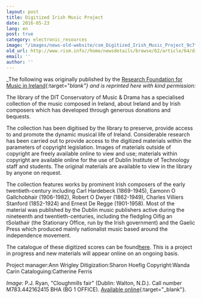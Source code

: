 ```yaml
---
layout: post
title: Digitized Irish Music Project
date: 2016-05-23
lang: en
post: true
category: electronic_resources
image: "/images/news-old-website/csm_Digitized_Irish_Music_Project_9c7f404b4a.jpg"
old_url: http://www.rism.info//home/newsdetails/browse/62/article/64/digitized-irish-music-project.html
email: ''
author: ''
---
```



_The following was originally published by the [Research Foundation for Music in Ireland](http://www.musicresearch.ie/?q=irishmusiccollection){:target="_blank"} and is reprinted here with kind permission:_

The library of the DIT Conservatory of Music & Drama has a specialised collection of the music composed in Ireland, about Ireland and by Irish composers which has developed through generous donations and bequests.

The collection has been digitised by the library to preserve, provide access to and promote the dynamic musical life of Ireland. Considerable research has been carried out to provide access to the digitized materials within the parameters of copyright legislation. Images of materials outside of copyright are freely available online to view and use; materials within copyright are available online for the use of Dublin Institute of Technology staff and students. The original materials are available to view in the library by anyone on request.

The collection features works by prominent Irish composers of the early twentieth-century including Carl Hardebeck (1869-1945), Eamonn O Gallchobhair (1906-1982), Robert O Dwyer (1862-1949), Charles Villiers Stanford (1852-1924) and Ernest De Regge (1901-1958). Most of the material was published by the Dublin music publishers active during the nineteenth and twentieth-centuries, including the fledgling Oifig an tSolathair (the Stationary Office, run by the Irish government) and the Gaelic Press which produced mainly nationalist music based around the independence movement.

The catalogue of these digitized scores can be found[here](http://library.dit.ie/search/?searchtype=d&SORT=D&searcharg=digitized+irish+music-). This is a project in progress and new materials will appear online on an ongoing basis.

Project manager:Ann Wrigley
Ditigization:Sharon Hoefig
Copyright:Wanda Carin
Cataloguing:Catherine Ferris


_Image_: P.J. Ryan, "Cloughmills fair" (Dublin: Walton, N.D.). Call number M783.442162415 BHA (BG 1 OFFICE). [Available online](http://library.dit.ie/record=b1006802~S0){:target="_blank"}.





<script type="text/javascript">var switchTo5x=true;</script><script type="text/javascript" src="http://w.sharethis.com/button/buttons.js"></script><script type="text/javascript">stLight.options({publisher: "9b601438-1ce1-49d8-bfd7-9cff5df54c17", doNotHash: false, doNotCopy: false, hashAddressBar: false});</script>